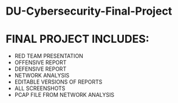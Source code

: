 # DU-Cybersecurity-Final-Project
# FINAL PROJECT INCLUDES:
- RED TEAM PRESENTATION
- OFFENSIVE REPORT
- DEFENSIVE REPORT
- NETWORK ANALYSIS
- EDITABLE VERSIONS OF REPORTS
- ALL SCREENSHOTS
- PCAP FILE FROM NETWORK ANALYSIS 
